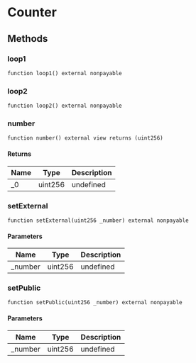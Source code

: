 # Counter

## Methods

### loop1

```solidity
function loop1() external nonpayable
```

### loop2

```solidity
function loop2() external nonpayable
```

### number

```solidity
function number() external view returns (uint256)
```

#### Returns

| Name | Type    | Description |
| ---- | ------- | ----------- |
| \_0  | uint256 | undefined   |

### setExternal

```solidity
function setExternal(uint256 _number) external nonpayable
```

#### Parameters

| Name     | Type    | Description |
| -------- | ------- | ----------- |
| \_number | uint256 | undefined   |

### setPublic

```solidity
function setPublic(uint256 _number) external nonpayable
```

#### Parameters

| Name     | Type    | Description |
| -------- | ------- | ----------- |
| \_number | uint256 | undefined   |

